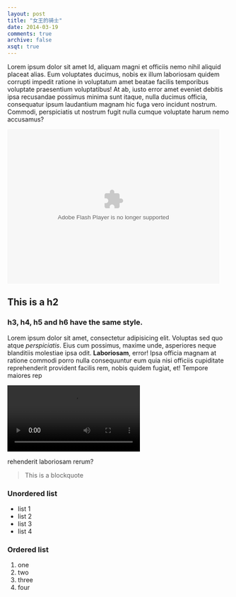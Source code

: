 ```yaml
---
layout: post
title: "女王的骑士"
date: 2014-03-19
comments: true
archive: false
xsqt: true
---
```

Lorem ipsum dolor sit amet Id, aliquam magni et officiis nemo nihil aliquid placeat alias. Eum voluptates ducimus, nobis ex illum laboriosam quidem corrupti impedit ratione in voluptatum amet beatae facilis temporibus voluptate praesentium voluptatibus! At ab, iusto error amet eveniet debitis ipsa recusandae possimus minima sunt itaque, nulla ducimus officia, consequatur ipsum laudantium magnam hic fuga vero incidunt nostrum. Commodi, perspiciatis ut nostrum fugit nulla cumque voluptate harum nemo accusamus? 


<embed src="http://player.video.qiyi.com/30bd845ab58feb8275f4c7d89efb9b24/0/0/v_19rrkjcyo0.swf-albumId=410520300-tvId=410520300-isPurchase=0-cnId=31" allowFullScreen="true" quality="high" width="480" height="350" align="middle" allowScriptAccess="always" type="application/x-shockwave-flash"></embed>


## This is a h2

### h3, h4, h5 and h6 have the same style.

Lorem ipsum dolor sit amet, consectetur adipisicing elit. Voluptas sed quo atque *perspiciatis*. Eius cum possimus, maxime unde, asperiores neque blanditiis molestiae ipsa odit. **Laboriosam**, error! Ipsa officia magnam at ratione commodi porro nulla consequuntur eum quia nisi officiis cupiditate reprehenderit provident facilis rem, nobis quidem fugiat, et! Tempore maiores rep



<video src="http://player.video.qiyi.com/30bd845ab58feb8275f4c7d89efb9b24/0/0/v_19rrkjcyo0.swf-albumId=410520300-tvId=410520300-isPurchase=0-cnId=31" controls="controls">
你浏览器不支持 video 功能
</video>

rehenderit laboriosam rerum? 

> This is a blockquote

### Unordered list
- list 1
- list 2
- list 3
- list 4

### Ordered list
1. one
2. two
3. three
4. four